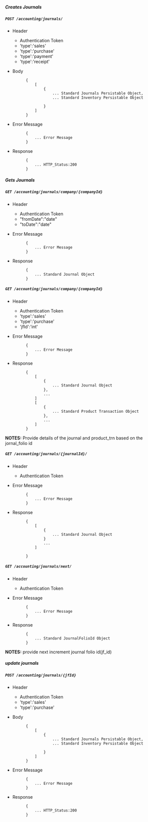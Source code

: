 ##### Creates Journals

##### `POST /accounting/journals/`
+ Header
	- Authentication Token
	- 'type':'sales'
	- 'type':'purchase'
	- 'type':'payment'
	- 'type':'receipt'
+ Body

            {
				[
					{
						... Standard Journals Persistable Object,
						... Standard Inventory Persistable Object
						
					}
				]
			}

+ Error Message

			{
				... Error Message
			}            
+ Response

            {
                ... HTTP_Status:200
            }
##### Gets Journals

##### `GET /accounting/journals/company/{companyId}`
+ Header
	- Authentication Token
	- "fromDate":"date"
	- "toDate":"date"
	
+ Error Message

			{
				... Error Message
			}            
+ Response

            {
                ... Standard Journal Object
            }
			
##### `GET /accounting/journals/company/{companyId}`
+ Header
	- Authentication Token
	- 'type':'sales'
	- 'type':'purchase'
	- 'jfId':'int'
	
+ Error Message

			{
				... Error Message
			}            
+ Response

            {
				[
					{
						... Standard Journal Object
					},
					...
				]
				[
					{
						... Standard Product Transaction Object
					},
					...
				]
			}
**NOTES:** Provide details of the journal and product_trn based on the jornal_folio id

##### `GET /accounting/journals/{journalId}/`
+ Header
	- Authentication Token
	
+ Error Message

			{
				... Error Message
			}            
+ Response

            {
				[
					{
						... Standard Journal Object
					}
					...
				]
				
            } 
##### `GET /accounting/journals/next/`
+ Header 
	- Authentication Token

+ Error Message

			{
				... Error Message
			}
+ Response

			{
				... Standard JournalFolioId Object
			}

**NOTES:** provide next increment journal folio id(jf_id)

##### update journals
##### `POST /accounting/journals/{jfId}`
+ Header
	- Authentication Token
	- 'type':'sales'
	- 'type':'purchase'
+ Body

            {
				[
					{
						... Standard Journals Persistable Object,
						... Standard Inventory Persistable Object
						
					}
				]
			}

+ Error Message

			{
				... Error Message
			}            
+ Response

            {
                ... HTTP_Status:200
            }